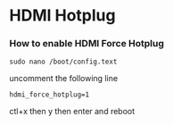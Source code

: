 # HDMI Hotplug

### How to enable HDMI Force Hotplug

```text
sudo nano /boot/config.text
```

uncomment the following line

```text
hdmi_force_hotplug=1
```

ctl+x then y then enter and reboot


